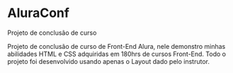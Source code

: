 # AluraConf
Projeto de conclusão de curso

Projeto de conclusão de curso de Front-End Alura, nele demonstro minhas abilidades HTML e CSS adquiridas em 180hrs de cursos Front-End. Todo o projeto foi desenvolvido
usando apenas o Layout dado pelo instrutor.
